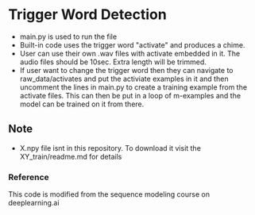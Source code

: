 # Trigger Word Detection

* main.py is used to run the file
* Built-in code uses the trigger word "activate" and produces a chime.
* User can use their own .wav files with activate embedded in it. The audio files should be 10sec. Extra length will be trimmed.
* If user want to change the trigger word then they can navigate to raw_data/activates and put the activiate examples in it and then uncomment the lines in main.py to create a training example from the activate files. This can then be put in a loop of m-examples and the model can be trained on it from there.

## Note
* X.npy file isnt in this repository. To download it visit the XY_train/readme.md for details

### Reference
This code is modified from the sequence modeling course on deeplearning.ai